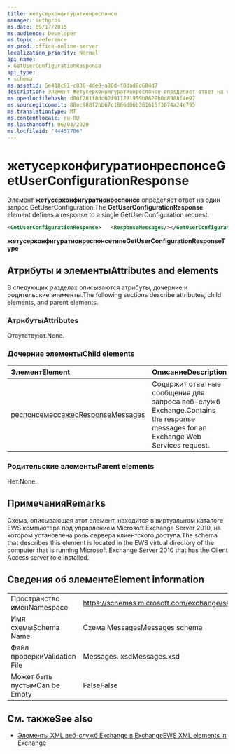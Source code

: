 ```yaml
---
title: жетусерконфигуратионреспонсе
manager: sethgros
ms.date: 09/17/2015
ms.audience: Developer
ms.topic: reference
ms.prod: office-online-server
localization_priority: Normal
api_name:
- GetUserConfigurationResponse
api_type:
- schema
ms.assetid: 5e418c91-c836-4de0-a80d-f0dad0c684d7
description: Элемент Жетусерконфигуратионреспонсе определяет ответ на один запрос GetUserConfiguration.
ms.openlocfilehash: d80f281f8dc02f911281959b8629b0d8908f4e97
ms.sourcegitcommit: 88ec988f2bb67c1866d06b361615f3674a24e795
ms.translationtype: MT
ms.contentlocale: ru-RU
ms.lasthandoff: 06/03/2020
ms.locfileid: "44457706"
---
```

# <a name="getuserconfigurationresponse"></a><span data-ttu-id="50d5a-103">жетусерконфигуратионреспонсе</span><span class="sxs-lookup"><span data-stu-id="50d5a-103">GetUserConfigurationResponse</span></span>

<span data-ttu-id="50d5a-104">Элемент **жетусерконфигуратионреспонсе** определяет ответ на один запрос GetUserConfiguration.</span><span class="sxs-lookup"><span data-stu-id="50d5a-104">The **GetUserConfigurationResponse** element defines a response to a single GetUserConfiguration request.</span></span> 
  
```xml
<GetUserConfigurationResponse>   <ResponseMessages/></GetUserConfigurationResponse>
```

 <span data-ttu-id="50d5a-105">**жетусерконфигуратионреспонсетипе**</span><span class="sxs-lookup"><span data-stu-id="50d5a-105">**GetUserConfigurationResponseType**</span></span>
## <a name="attributes-and-elements"></a><span data-ttu-id="50d5a-106">Атрибуты и элементы</span><span class="sxs-lookup"><span data-stu-id="50d5a-106">Attributes and elements</span></span>

<span data-ttu-id="50d5a-107">В следующих разделах описываются атрибуты, дочерние и родительские элементы.</span><span class="sxs-lookup"><span data-stu-id="50d5a-107">The following sections describe attributes, child elements, and parent elements.</span></span>
  
### <a name="attributes"></a><span data-ttu-id="50d5a-108">Атрибуты</span><span class="sxs-lookup"><span data-stu-id="50d5a-108">Attributes</span></span>

<span data-ttu-id="50d5a-109">Отсутствуют.</span><span class="sxs-lookup"><span data-stu-id="50d5a-109">None.</span></span>
  
### <a name="child-elements"></a><span data-ttu-id="50d5a-110">Дочерние элементы</span><span class="sxs-lookup"><span data-stu-id="50d5a-110">Child elements</span></span>

|<span data-ttu-id="50d5a-111">**Элемент**</span><span class="sxs-lookup"><span data-stu-id="50d5a-111">**Element**</span></span>|<span data-ttu-id="50d5a-112">**Описание**</span><span class="sxs-lookup"><span data-stu-id="50d5a-112">**Description**</span></span>|
|:-----|:-----|
|[<span data-ttu-id="50d5a-113">респонсемессажес</span><span class="sxs-lookup"><span data-stu-id="50d5a-113">ResponseMessages</span></span>](responsemessages.md) <br/> |<span data-ttu-id="50d5a-114">Содержит ответные сообщения для запроса веб-служб Exchange.</span><span class="sxs-lookup"><span data-stu-id="50d5a-114">Contains the response messages for an Exchange Web Services request.</span></span>  <br/> |
   
### <a name="parent-elements"></a><span data-ttu-id="50d5a-115">Родительские элементы</span><span class="sxs-lookup"><span data-stu-id="50d5a-115">Parent elements</span></span>

<span data-ttu-id="50d5a-116">Нет.</span><span class="sxs-lookup"><span data-stu-id="50d5a-116">None.</span></span>
  
## <a name="remarks"></a><span data-ttu-id="50d5a-117">Примечания</span><span class="sxs-lookup"><span data-stu-id="50d5a-117">Remarks</span></span>

<span data-ttu-id="50d5a-118">Схема, описывающая этот элемент, находится в виртуальном каталоге EWS компьютера под управлением Microsoft Exchange Server 2010, на котором установлена роль сервера клиентского доступа.</span><span class="sxs-lookup"><span data-stu-id="50d5a-118">The schema that describes this element is located in the EWS virtual directory of the computer that is running Microsoft Exchange Server 2010 that has the Client Access server role installed.</span></span>
  
## <a name="element-information"></a><span data-ttu-id="50d5a-119">Сведения об элементе</span><span class="sxs-lookup"><span data-stu-id="50d5a-119">Element information</span></span>

|||
|:-----|:-----|
|<span data-ttu-id="50d5a-120">Пространство имен</span><span class="sxs-lookup"><span data-stu-id="50d5a-120">Namespace</span></span>  <br/> |https://schemas.microsoft.com/exchange/services/2006/messages  <br/> |
|<span data-ttu-id="50d5a-121">Имя схемы</span><span class="sxs-lookup"><span data-stu-id="50d5a-121">Schema Name</span></span>  <br/> |<span data-ttu-id="50d5a-122">Схема Messages</span><span class="sxs-lookup"><span data-stu-id="50d5a-122">Messages schema</span></span>  <br/> |
|<span data-ttu-id="50d5a-123">Файл проверки</span><span class="sxs-lookup"><span data-stu-id="50d5a-123">Validation File</span></span>  <br/> |<span data-ttu-id="50d5a-124">Messages. xsd</span><span class="sxs-lookup"><span data-stu-id="50d5a-124">Messages.xsd</span></span>  <br/> |
|<span data-ttu-id="50d5a-125">Может быть пустым</span><span class="sxs-lookup"><span data-stu-id="50d5a-125">Can be Empty</span></span>  <br/> |<span data-ttu-id="50d5a-126">False</span><span class="sxs-lookup"><span data-stu-id="50d5a-126">False</span></span>  <br/> |
   
## <a name="see-also"></a><span data-ttu-id="50d5a-127">См. также</span><span class="sxs-lookup"><span data-stu-id="50d5a-127">See also</span></span>



- [<span data-ttu-id="50d5a-128">Элементы XML веб-служб Exchange в Exchange</span><span class="sxs-lookup"><span data-stu-id="50d5a-128">EWS XML elements in Exchange</span></span>](ews-xml-elements-in-exchange.md)

